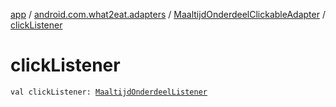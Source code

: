 [app](../../index.md) / [android.com.what2eat.adapters](../index.md) / [MaaltijdOnderdeelClickableAdapter](index.md) / [clickListener](./click-listener.md)

# clickListener

`val clickListener: `[`MaaltijdOnderdeelListener`](../-maaltijd-onderdeel-listener/index.md)